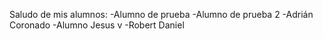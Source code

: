 Saludo de mis alumnos:
-Alumno de prueba
-Alumno de prueba 2
-Adrián Coronado
-Alumno Jesus v
-Robert Daniel
